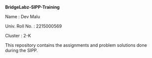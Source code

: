 **BridgeLabz-SIPP-Training**

Name : Dev Malu

Univ. Roll No. : 2215000569

Cluster : 2-K

This repository contains the assignments and problem solutions done during the SIPP.

